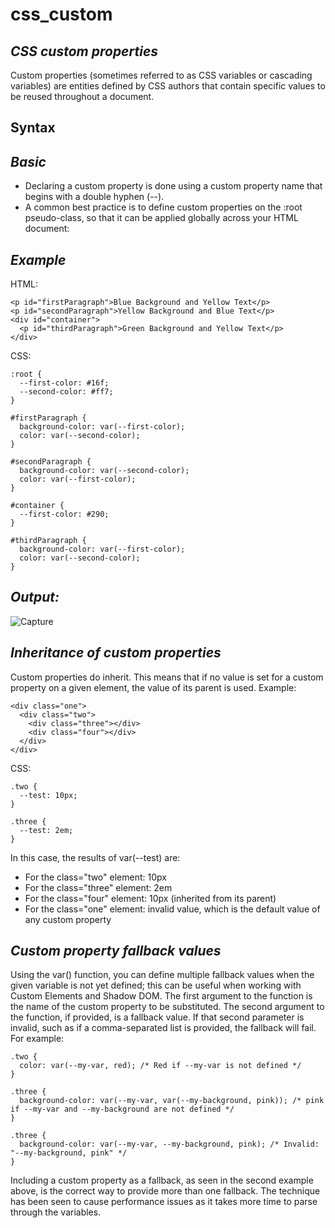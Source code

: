 # css_custom
## _CSS custom properties_
Custom properties (sometimes referred to as CSS variables or cascading variables) are entities defined by CSS authors that contain specific values to be reused throughout a document. 

## Syntax
<declaration-value>

## _Basic_

- Declaring a custom property is done using a custom property name that begins with a double hyphen (--).
- A common best practice is to define custom properties on the :root pseudo-class, so that it can be applied globally across your HTML document:

## _Example_
HTML:
```
<p id="firstParagraph">Blue Background and Yellow Text</p>
<p id="secondParagraph">Yellow Background and Blue Text</p>
<div id="container">
  <p id="thirdParagraph">Green Background and Yellow Text</p>
</div>
```
CSS:
```
:root {
  --first-color: #16f;
  --second-color: #ff7;
}

#firstParagraph {
  background-color: var(--first-color);
  color: var(--second-color);
}

#secondParagraph {
  background-color: var(--second-color);
  color: var(--first-color);
}

#container {
  --first-color: #290;
}

#thirdParagraph {
  background-color: var(--first-color);
  color: var(--second-color);
}
```
## _Output:_
![Capture](https://user-images.githubusercontent.com/76036422/134053372-aabe349c-a1d5-4b00-b40c-76a5bbfb1a5f.PNG)
## _Inheritance of custom properties_
Custom properties do inherit. This means that if no value is set for a custom property on a given element, the value of its parent is used. 
Example:
```
<div class="one">
  <div class="two">
    <div class="three"></div>
    <div class="four"></div>
  </div>
</div>
```
CSS:
```
.two {
  --test: 10px;
}

.three {
  --test: 2em;
}
```
In this case, the results of var(--test) are:
- For the class="two" element: 10px
- For the class="three" element: 2em
- For the class="four" element: 10px (inherited from its parent)
- For the class="one" element: invalid value, which is the default value of any custom property
## _Custom property fallback values_
Using the var() function, you can define multiple fallback values when the given variable is not yet defined; this can be useful when working with Custom Elements and Shadow DOM.
The first argument to the function is the name of the custom property to be substituted. The second argument to the function, if provided, is a fallback value. If that second parameter is invalid, such as if a comma-separated list is provided, the fallback will fail. For example:
```
.two {
  color: var(--my-var, red); /* Red if --my-var is not defined */
}

.three {
  background-color: var(--my-var, var(--my-background, pink)); /* pink if --my-var and --my-background are not defined */
}

.three {
  background-color: var(--my-var, --my-background, pink); /* Invalid: "--my-background, pink" */
}
```
Including a custom property as a fallback, as seen in the second example above, is the correct way to provide more than one fallback. The technique has been seen to cause performance issues as it takes more time to parse through the variables.

